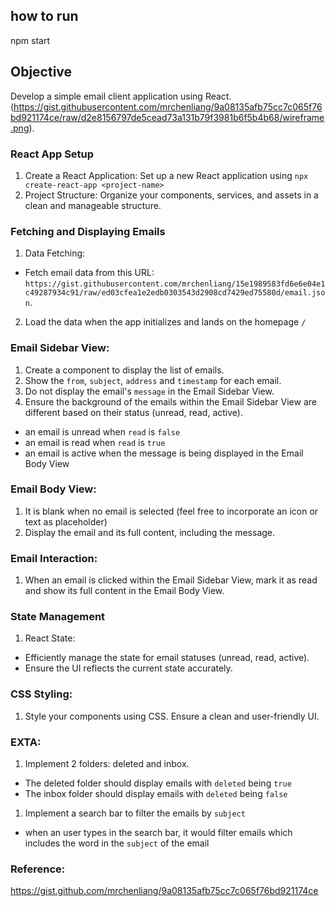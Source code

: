 ## how to run
npm start 

## Objective
Develop a simple email client application using React. (https://gist.githubusercontent.com/mrchenliang/9a08135afb75cc7c065f76bd921174ce/raw/d2e8156797de5cead73a131b79f3981b6f5b4b68/wireframe.png).

### React App Setup
1. Create a React Application: Set up a new React application using `npx create-react-app <project-name>`
2. Project Structure: Organize your components, services, and assets in a clean and manageable structure.

### Fetching and Displaying Emails
1. Data Fetching:
  * Fetch email data from this URL: `https://gist.githubusercontent.com/mrchenliang/15e1989583fd6e6e04e1c49287934c91/raw/ed03cfea1e2edb0303543d2908cd7429ed75580d/email.json`.
2. Load the data when the app initializes and lands on the homepage `/`

### Email Sidebar View:
1. Create a component to display the list of emails.
2. Show the `from`, `subject`, `address` and `timestamp` for each email.
3. Do not display the email's `message` in the Email Sidebar View.
4. Ensure the background of the emails within the Email Sidebar View are different based on their status (unread, read, active).
  * an email is unread when `read` is `false`
  * an email is read when `read` is `true`
  * an email is active when the message is being displayed in the Email Body View

### Email Body View:
1. It is blank when no email is selected (feel free to incorporate an icon or text as placeholder)
2. Display the email and its full content, including the message.

### Email Interaction:
1. When an email is clicked within the Email Sidebar View, mark it as read and show its full content in the Email Body View.

### State Management
1. React State:
  * Efficiently manage the state for email statuses (unread, read, active).
  * Ensure the UI reflects the current state accurately.
### CSS Styling:
1. Style your components using CSS. Ensure a clean and user-friendly UI.

### EXTA:
1. Implement 2 folders: deleted and inbox.  
  * The deleted folder should display emails with `deleted` being `true`
  * The inbox folder should display emails with `deleted` being `false`
1. Implement a search bar to filter the emails by `subject`
  * when an user types in the search bar, it would filter emails which includes the word in the `subject` of the email

### Reference:
https://gist.github.com/mrchenliang/9a08135afb75cc7c065f76bd921174ce
